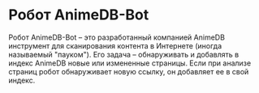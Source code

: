 Робот AnimeDB-Bot
=================

Робот AnimeDB-Bot – это разработанный компанией AnimeDB инструмент для сканирования контента в Интернете (иногда называемый "пауком").
Его задача – обнаруживать и добавлять в индекс AnimeDB новые или измененные страницы.
Если при анализе страниц робот обнаруживает новую ссылку, он добавляет ее в свой индекс.

